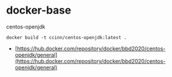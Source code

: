 # docker-base
centos-openjdk

```shell
docker build -t ccinn/centos-openjdk:latest .
```

- [https://hub.docker.com/repository/docker/bbd2020/centos-openjdk/general](https://hub.docker.com/repository/docker/bbd2020/centos-openjdk/general)
